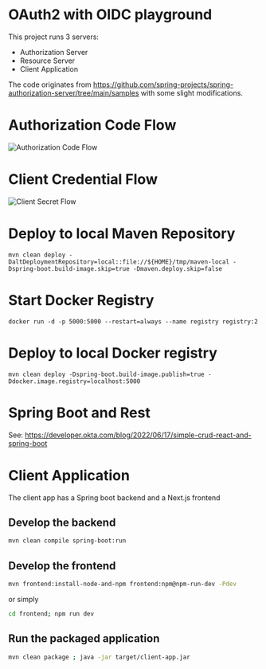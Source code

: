 # OAuth2 with OIDC playground
This project runs 3 servers:
- Authorization Server
- Resource Server
- Client Application

The code originates from https://github.com/spring-projects/spring-authorization-server/tree/main/samples with some slight modifications.

# Authorization Code Flow
![Authorization Code Flow](http://www.plantuml.com/plantuml/proxy?cache=no&src=https://raw.githubusercontent.com/maddingo/oauth2-playground/develop/doc/pkce.puml)

# Client Credential Flow
![Client Secret Flow](http://www.plantuml.com/plantuml/proxy?cache=no&src=https://raw.githubusercontent.com/maddingo/oauth2-playground/develop/doc/client-credentials.puml)


# Deploy to local Maven Repository
```shell
mvn clean deploy -DaltDeploymentRepository=local::file://${HOME}/tmp/maven-local -Dspring-boot.build-image.skip=true -Dmaven.deploy.skip=false
```
# Start Docker Registry
```shell
docker run -d -p 5000:5000 --restart=always --name registry registry:2
``` 

# Deploy to local Docker registry
```shell
mvn clean deploy -Dspring-boot.build-image.publish=true -Ddocker.image.registry=localhost:5000
```

# Spring Boot and Rest
See: https://developer.okta.com/blog/2022/06/17/simple-crud-react-and-spring-boot

# Client Application
The client app has a Spring boot backend and a Next.js frontend

## Develop the backend

```bash
mvn clean compile spring-boot:run
```

## Develop the frontend

```bash
mvn frontend:install-node-and-npm frontend:npm@npm-run-dev -Pdev
```

or simply

```bash
cd frontend; npm run dev
```

## Run the packaged application

```bash
mvn clean package ; java -jar target/client-app.jar
```
